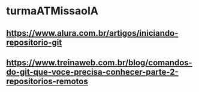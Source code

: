 # turmaATMissaoIA

## https://www.alura.com.br/artigos/iniciando-repositorio-git

## https://www.treinaweb.com.br/blog/comandos-do-git-que-voce-precisa-conhecer-parte-2-repositorios-remotos



